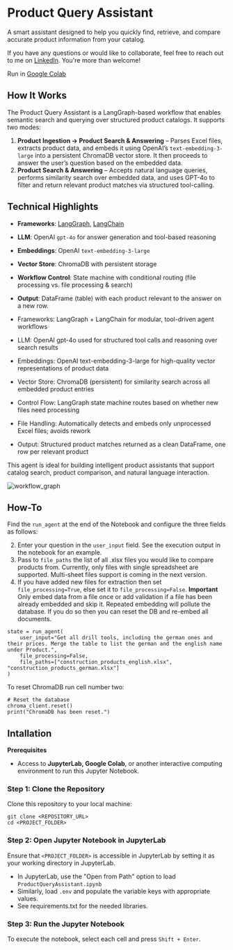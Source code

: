 # Product Query Assistant

A smart assistant designed to help you quickly find, retrieve, and compare accurate product information from your catalog. 

If you have any questions or would like to collaborate, feel free to reach out to me on [LinkedIn](https://www.linkedin.com/in/jenya-stoeva-60477249/). You're more than welcome!

Run in [Google Colab](https://colab.research.google.com/drive/19bQ3qQ9f5jrSQD_LZX09VMDxQ36szVrE?usp=sharing)


## How It Works

The Product Query Assistant is a LangGraph-based workflow that enables semantic search and querying over structured product catalogs. It supports two modes:

1. **Product Ingestion -> Product Search & Answering** – Parses Excel files, extracts product data, and embeds it using OpenAI’s `text-embedding-3-large` into a persistent ChromaDB vector store. It then proceeds to answer the user’s question based on the embedded data.
2. **Product Search & Answering** – Accepts natural language queries, performs similarity search over embedded data, and uses GPT-4o to filter and return relevant product matches via structured tool-calling.

## Technical Highlights
- **Frameworks**: [LangGraph](https://github.com/langchain-ai/langgraph), [LangChain](https://github.com/langchain-ai/langchain)
- **LLM**: OpenAI `gpt-4o` for answer generation and tool-based reasoning
- **Embeddings**: OpenAI `text-embedding-3-large`
- **Vector Store**: ChromaDB with persistent storage
- **Workflow Control**: State machine with conditional routing (file processing vs. file processing & search)
- **Output**: DataFrame (table) with each product relevant to the answer on a new row.

- Frameworks: LangGraph + LangChain for modular, tool-driven agent workflows
- LLM: OpenAI gpt-4o used for structured tool calls and reasoning over search results
- Embeddings: OpenAI text-embedding-3-large for high-quality vector representations of product data
- Vector Store: ChromaDB (persistent) for similarity search across all embedded product entries
- Control Flow: LangGraph state machine routes based on whether new files need processing
- File Handling: Automatically detects and embeds only unprocessed Excel files; avoids rework
- Output: Structured product matches returned as a clean DataFrame, one row per relevant product

This agent is ideal for building intelligent product assistants that support catalog search, product comparison, and natural language interaction.

![workflow_graph](https://github.com/user-attachments/assets/461230ac-bebc-4656-a808-c3cc7fc6f986)


## How-To

Find the ```run_agent``` at the end of the Notebook and configure the three fields as follows: 

2. Enter your question in the ```user_input``` field. See the execution output in the notebook for an example.
3. Pass to ```file_paths``` the list of all .xlsx files you would like to compare products from. Currently, only files with single spreadsheet are supported. Multi-sheet files support is coming in the next version.
4. If you have added new files for extraction then set ```file_processing=True```, else set it to ```file_processing=False```. **Important** Only embed data from a file once or add validation if a file has been already embedded and skip it. Repeated embedding will pollute the database. If you do so then you can reset the DB and re-embed all documents. 

```
state = run_agent(
    user_input="Get all drill tools, including the german ones and their prices. Merge the table to list the german and the english name under Product.",
    file_processing=False,
    file_paths=["construction_products_english.xlsx", "construction_products_german.xlsx"]
)
```

To reset ChromaDB run cell number two:

```
# Reset the database
chroma_client.reset()
print("ChromaDB has been reset.")
```

## Intallation

<b>Prerequisites</b>

* Access to <b>JupyterLab, Google Colab</b>, or another interactive computing environment to run this Jupyter Notebook.

### Step 1: Clone the Repository

Clone this repository to your local machine:
```
git clone <REPOSITORY_URL>
cd <PROJECT_FOLDER>
```

### Step 2: Open Jupyter Notebook in JupyterLab

Ensure that ```<PROJECT_FOLDER>``` is accessible in JupyterLab by setting it as your working directory in JupyterLab.
 * In JupyterLab, use the "Open from Path" option to load ```ProductQueryAssistant.ipynb```
 * Similarly, load ```.env``` and populate the variable keys with appropriate values.
 * See requirements.txt for the needed libraries.
   
### Step 3: Run the Jupyter Notebook

To execute the notebook, select each cell and press ```Shift + Enter```.

